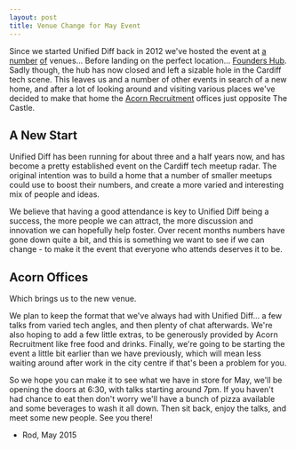 ```yaml
---
layout: post
title: Venue Change for May Event
---
```


Since we started Unified Diff back in 2012 we've hosted the event at 
[a](http://i3.walesonline.co.uk/incoming/article7927504.ece/ALTERNATES/s615/rhr_mai_131014oneills_01.jpg)
[number](http://www.coolplaces.co.uk/system/images/4862/P1020088-large.jpg)
[of](http://1.bp.blogspot.com/-UUV5SCEflwQ/URThyWQ1ffI/AAAAAAAAGb8/Qg0Q5Gje9as/s1600/DSCF9456.JPG)
venues...  Before landing on the perfect location... [Founders Hub](http://foundershub.co.uk/).
Sadly though, the hub has now closed and left a sizable hole in the Cardiff tech scene.
This leaves us and a number of other events in search of a new home, and after a
lot of looking around and visiting various places we've decided to make that home
the [Acorn Recruitment](http://www.acornpeople.com/our-locations-map/south-wales-midlands/cardiff-branch)
offices just opposite The Castle.

## A New Start

Unified Diff has been running for about three and a half years now, and has
become a pretty established event on the Cardiff tech meetup radar. The original
intention was to build a home that a number of smaller meetups could use to
boost their numbers, and create a more varied and interesting mix of people and
ideas.

We believe that having a good attendance is key to Unified Diff being a success,
the more people we can attract, the more discussion and innovation we can
hopefully help foster. Over recent months numbers have gone down quite a bit,
and this is something we want to see if we can change - to make it the event
that everyone who attends deserves it to be.

## Acorn Offices

Which brings us to the new venue.

We plan to keep the format that we've always had with Unified Diff...  a few
talks from varied tech angles, and then plenty of chat afterwards.  We're also
hoping to add a few little extras, to be generously provided by Acorn
Recruitment like free food and drinks. Finally, we're going to be starting the
event a little bit earlier than we have previously, which will mean less waiting
around after work in the city centre if that's been a problem for you.

So we hope you can make it to see what we have in store for May, we'll be
opening the doors at 6:30, with talks starting around 7pm.  If you haven't had
chance to eat then don't worry we'll have a bunch of pizza available and some
beverages to wash it all down.  Then sit back, enjoy the talks, and meet some
new people.  See you there!

- Rod, May 2015
